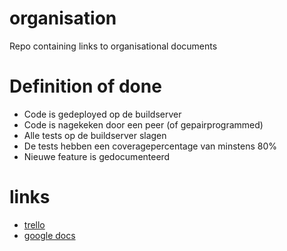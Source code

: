 # organisation
Repo containing links to organisational documents

# Definition of done
* Code is gedeployed op de buildserver
* Code is nagekeken door een peer (of gepairprogrammed)
* Alle tests op de buildserver slagen
* De tests hebben een coveragepercentage van minstens 80%
* Nieuwe feature is gedocumenteerd


# links

* [trello](https://trello.com/b/5RMsHVOt/scrum)
* [google docs](https://docs.google.com/document/d/154Zc3l6BkmE2GXHVuokikEhu802otTYspICLDBkK2qA/edit#)
